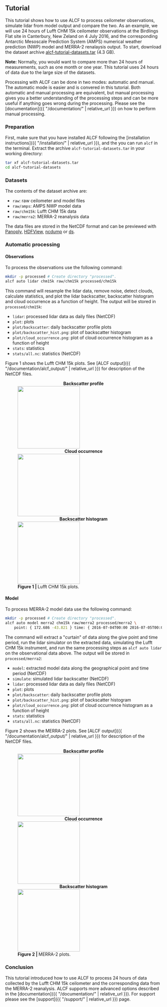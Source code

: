 
## Tutorial

This tutorial shows how to use ALCF to process ceilometer observations,
simulate lidar from model output and compare the two. As an example,
we will use 24 hours of Lufft CHM 15k ceilometer observations
at the Birdlings Flat site in Canterbury, New Zeland on 4 July 2016,
and the corresponding Antarctic Mesoscale Prediction System (AMPS)
numerical weather prediction (NWP) model and MERRA-2 renalaysis output.
To start, download the dataset archive
[alcf-tutorial-datasets.tar](https://ucliveac-my.sharepoint.com/:u:/g/personal/pku33_uclive_ac_nz/ERaql2jZmX9CtouVbz7b1m8BbKCg5juOHrWKJWipXNqR7A?e=RD62et) (4.3 GB).

**Note:** Normally, you would want to compare more than 24 hours of
measurements, such as one month or one year. This tutorial uses 24 hours of
data due to the large size of the datasets.

Processing with ALCF can be done in two modes: automatic and manual.
The automatic mode is easier and is convered in this tutorial. Both automatic
and manual processing are equivalent, but manual processing gives you a better
understanding of the processing steps and can be more useful if anything
goes wrong during the processing. Please see the
[documentation]({{ "/documentation/" | relative_url }}) on how to perform manual processing.

### Preparation

First, make sure that you have installed ALCF following the [installation
instructions]({{ "/installation/" | relative_url }}), and the you can run `alcf` in the
terminal. Extract the archive `alcf-tutorial-datasets.tar` in your working
directory:

```sh
tar xf alcf-tutorial-datasets.tar
cd alcf-tutorial-datasets
```

### Datasets

The contents of the dataset archive are:

- `raw`: raw ceilometer and model files
- `raw/amps`: AMPS NWP model data
- `raw/chm15k`: Lufft CHM 15k data
- `raw/merra2`: MERRA-2 reanalysis data

The data files are stored in the NetCDF format and can be previewed
with [Panoply](https://www.giss.nasa.gov/tools/panoply/),
[HDFView](https://www.hdfgroup.org/downloads/hdfview/),
[ncdump](https://www.unidata.ucar.edu/software/netcdf/docs/netcdf_utilities_guide.html#ncdump_guide) or
[ds](https://github.com/peterkuma/ds-python).

### Automatic processing

#### Observations

To process the observations use the following command:

```sh
mkdir -p processed # Create directory "processed".
alcf auto lidar chm15k raw/chm15k processed/chm15k
```

This command will resample the lidar data, remove noise, detect clouds,
calculate statistics, and plot the lidar backscatter, backscatter histogram
and cloud occurrence as a function of height. The output will
be stored in `processed/chm15k`:

- `lidar`: processed lidar data as daily files (NetCDF)
- `plot`: plots
- `plot/backscatter`: daily backscatter profile plots
- `plot/backscatter_hist.png`: plot of backscatter histogram
- `plot/cloud_occurrence.png`: plot of cloud occurrence
    histogram as a function of height
- `stats`: statistics
- `stats/all.nc`: statistics (NetCDF)

Figure 1 shows the Lufft CHM 15k plots.
See [ALCF output]({{ "/documentation/alcf_output/" | relative_url }}) for description of the NetCDF
files.

<figure>
<div class="img-flex nospace">
<div><center><strong>Backscatter profile</strong></center><a href="chm15k/plot/backscatter/2016-07-04T00:00:00.png"><img src="chm15k/plot/backscatter/2016-07-04T00:00:00.png" height="200" /></a></div>
<div><center><strong>Cloud occurrence</strong></center><a href="chm15k/plot/cloud_occurrence.png"><img src="chm15k/plot/cloud_occurrence.png" height="200" /></a></div>
<div><center><strong>Backscatter histogram</strong></center><a href="chm15k/plot/backscatter_hist.png"><img src="chm15k/plot/backscatter_hist.png" height="200" /></a></div>
</div>
<figcaption><strong>Figure 1 | </strong>Lufft CHM 15k plots.</figcaption>
</figure>

#### Model

To process MERRA-2 model data use the following command:

```sh
mkdir -p processed # Create directory "processed".
alcf auto model merra2 chm15k raw/merra2 processed/merra2 \
    point: { 172.686 -43.821 } time: { 2016-07-04T00:00 2016-07-05T00:00 }
```

The command will extract a "curtain" of data along the give point and time
period, run the lidar simulator on the extracted data,
simulating the Lufft CHM 15k instrument, and run the same processing steps as
`alcf auto lidar` on the observational data above.
The output will be stored in `processed/merra2`:

- `model`: extracted model data along the geographical point and time period
    (NetCDF)
- `simulate`: simulated lidar backscatter (NetCDF)
- `lidar`: processed lidar data as daily files (NetCDF)
- `plot`: plots
- `plot/backscatter`: daily backscatter profile plots
- `plot/backscatter_hist.png`: plot of backscatter histogram
- `plot/cloud_occurrence.png`: plot of cloud occurrence
    histogram as a function of height
- `stats`: statistics
- `stats/all.nc`: statistics (NetCDF)

Figure 2 shows the MERRA-2 plots.
See [ALCF output]({{ "/documentation/alcf_output/" | relative_url }}) for description of the NetCDF
files.

<figure>
<div class="img-flex nospace">
<div><center><strong>Backscatter profile</strong></center><a href="merra2/plot/backscatter/2016-07-04T00:00:00.png"><img src="merra2/plot/backscatter/2016-07-04T00:00:00.png" height="200" /></a></div>
<div><center><strong>Cloud occurrence</strong></center><a href="merra2/plot/cloud_occurrence.png"><img src="merra2/plot/cloud_occurrence.png" height="200" /></a></div>
<div><center><strong>Backscatter histogram</strong></center><a href="merra2/plot/backscatter_hist.png"><img src="merra2/plot/backscatter_hist.png" height="200" /></a></div>
</div>
<figcaption><strong>Figure 2 | </strong>MERRA-2 plots.</figcaption>
</figure>

<!--
#### Comparison

TODO
-->

### Conclusion

This tutorial introduced how to use ALCF to process 24 hours of data
collected by the Lufft CHM 15k ceilometer and the corresponding data from the
MERRA-2 reanalysis. ALCF supports more advanced options described in the
[documentation]({{ "/documentation/" | relative_url }}).
For support please see the [support]({{ "/support/" | relative_url }}) page.
